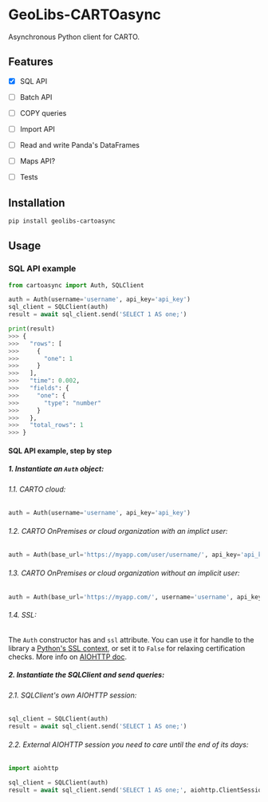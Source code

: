 # GeoLibs-CARTOasync
Asynchronous Python client for CARTO.

## Features

- [x] SQL API
- [ ] Batch API
- [ ] COPY queries
- [ ] Import API
- [ ] Read and write Panda's DataFrames
- [ ] Maps API?
- [ ] Tests


## Installation

```bash
pip install geolibs-cartoasync
```

## Usage

### SQL API example

```python
from cartoasync import Auth, SQLClient

auth = Auth(username='username', api_key='api_key')
sql_client = SQLClient(auth)
result = await sql_client.send('SELECT 1 AS one;')

print(result)
>>> {
>>>   "rows": [
>>>     {
>>>       "one": 1
>>>     }
>>>   ],
>>>   "time": 0.002,
>>>   "fields": {
>>>     "one": {
>>>       "type": "number"
>>>     }
>>>   },
>>>   "total_rows": 1
>>> }
```

#### SQL API example, step by step

##### 1. Instantiate an `Auth` object:

###### 1.1. CARTO cloud:

```python
auth = Auth(username='username', api_key='api_key')
```

###### 1.2. CARTO OnPremises or cloud organization with an implict user:

```python
auth = Auth(base_url='https://myapp.com/user/username/', api_key='api_key')
```

###### 1.3. CARTO OnPremises or cloud organization without an implicit user:

```python
auth = Auth(base_url='https://myapp.com/', username='username', api_key='api_key')
```

###### 1.4. SSL:

The `Auth` constructor has and `ssl` attribute. You can use it for handle to the library a [Python's SSL context](https://docs.python.org/3/library/ssl.html#ssl-contexts), or set it to `False` for relaxing certification checks. More info on [AIOHTTP doc](https://docs.aiohttp.org/en/stable/client_advanced.html#ssl-control-for-tcp-sockets).

##### 2. Instantiate the SQLClient and send queries:

###### 2.1. SQLClient's own AIOHTTP session:

```python
sql_client = SQLClient(auth)
result = await sql_client.send('SELECT 1 AS one;')
```

###### 2.2. External AIOHTTP session you need to care until the end of its days:

```python
import aiohttp

sql_client = SQLClient(auth)
result = await sql_client.send('SELECT 1 AS one;', aiohttp.ClientSession())
```
